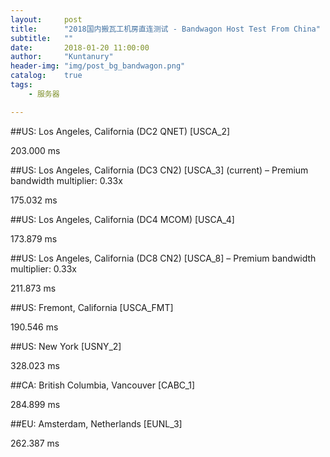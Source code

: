 ```yaml
---
layout:     post
title:      "2018国内搬瓦工机房直连测试 - Bandwagon Host Test From China"
subtitle:   ""
date:       2018-01-20 11:00:00
author:     "Kuntanury"
header-img: "img/post_bg_bandwagon.png"
catalog:    true
tags:
    - 服务器

---
```

##US: Los Angeles, California (DC2 QNET) [USCA_2]

203.000 ms

##US: Los Angeles, California (DC3 CN2) [USCA_3] (current) – Premium bandwidth multiplier: 0.33x

175.032 ms

##US: Los Angeles, California (DC4 MCOM) [USCA_4]

173.879 ms

##US: Los Angeles, California (DC8 CN2) [USCA_8] – Premium bandwidth multiplier: 0.33x

211.873 ms

##US: Fremont, California [USCA_FMT]

190.546 ms

##US: New York [USNY_2]

328.023 ms

##CA: British Columbia, Vancouver [CABC_1]

284.899 ms

##EU: Amsterdam, Netherlands [EUNL_3]

262.387 ms
